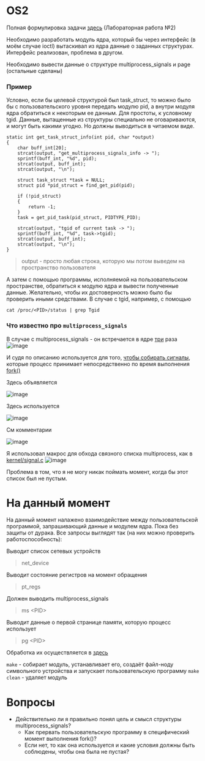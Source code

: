 # OS2


Полная формулировка задачи [здесь](https://se.ifmo.ru/os)
(Лабораторная работа №2)

Необходимо разработать модуль ядра, который бы через интерфейс (в моём случае ioctl) вытаскивал из ядра данные о заданных структурах.
Интерфейс реализован, проблема в другом.

Необходимо вывести данные о структуре multiprocess_signals и page (остальные сделаны)

### Пример
Условно, если бы целевой структурой был task_struct, то можно было бы с пользовательского уровня передать модулю pid,  а внутри модуля ядра обратиться к некоторым ее данным. Для простоты, к условному tgid. 
Данные, вытащенные из структуры специально не оговариваются, и могут быть какими угодно. Но должны выводиться в читаемом виде.



```
static int get_task_struct_info(int pid, char *output)
{
    char buff_int[20];
    strcat(output, "get_multiprocess_signals_info -> ");
    sprintf(buff_int, "%d", pid);
    strcat(output, buff_int);
    strcat(output, "\n");

    struct task_struct *task = NULL;
    struct pid *pid_struct = find_get_pid(pid);

    if (!pid_struct)
    {
        return -1;
    }
    task = get_pid_task(pid_struct, PIDTYPE_PID);

    strcat(output, "tgid of current task -> ");
    sprintf(buff_int, "%d", task->tgid);
    strcat(output, buff_int);
    strcat(output, "\n");
}
```

> output - просто любая строка, которую мы потом выведем на пространство пользователя

А затем с помощью программы, исполняемой на пользовательском пространстве, обратиться к модулю ядра и вывести полученные данные.
Желательно, чтобы их достоверность можно было бы проверить иными средствами. 
В случае с tgid, например, с помощью 

``cat /proc/<PID>/status | grep Tgid``

### Что известно про `multiprocess_signals`
В случае с multiprocess_signals - он встречается в ядре [три](https://github.com/torvalds/linux/search?q=multiprocess_signals) раза
![image](https://user-images.githubusercontent.com/87571811/200832786-e57cbc96-b571-49f9-9246-081d56b75a23.png)

И судя по описанию используется для того, [чтобы собирать сигналы](https://github.com/torvalds/linux/blob/493ffd6605b2d3d4dc7008ab927dba319f36671f/include/linux/sched/signal.h),
которые процесс принимает непосредственно по время выполнения [fork()](https://github.com/torvalds/linux/blob/1440f576022887004f719883acb094e7e0dd4944/kernel/fork.c)

Здесь объявляется

![image](https://user-images.githubusercontent.com/87571811/200835468-308c5786-1d8a-4503-bade-2ecb770debfd.png)

Здесь используется

![image](https://user-images.githubusercontent.com/87571811/200835721-eea9ba5d-266b-4d3f-aadd-6cb8d7ef5447.png)

См комментарии

![image](https://user-images.githubusercontent.com/87571811/200835787-62b2e949-8cb7-4896-be07-616879174a11.png)



Я использовал макрос для обхода связного списка multiprocess, как в [kernel/signal.c](https://github.com/torvalds/linux/blob/55be6084c8e0e0ada9278c2ab60b7a584378efda/kernel/signal.c)
![image](https://user-images.githubusercontent.com/87571811/200835872-3c7e21fc-f440-4b03-a321-f17c2eed8425.png)


Проблема в том, что я не могу никак поймать момент, когда бы этот список был не пустым.


# На данный момент

На данный момент налажено взаимодействие между пользовательской программой, запрашивающий данные и модулем ядра. Пока без защиты от дурака.
Все запросы выглядят так (на них можно проверить работоспособность):

Выводит список сетевых устройств

> net_device

Выводит состояние регистров на момент обращения

> pt_regs

Должен выводить multiprocess_signals

> ms \<PID\>

Выводит данные о первой странице памяти, которую процесс использует

> pg \<PID\>

Обработка их осуществляется в [здесь](https://github.com/rkrisanoff/OS2/blob/cc247247df277e70c502477e4373ad114eb4a685/drukhary_km.c#L289)

`make` - собирает модуль, устанавливает его, создаёт файл-ноду символьного устройства и запускает пользовательскую программу
`make clean` - удаляет модуль

# Вопросы
- Действительно ли я правильно понял цель и смысл структуры multiprocess_signals?
    - Как прервать пользовательскую программу в специфический момент выполнения fork()?
    - Если нет, то как она используется и какие условия должны быть соблюдены, чтобы она была не пустая?
